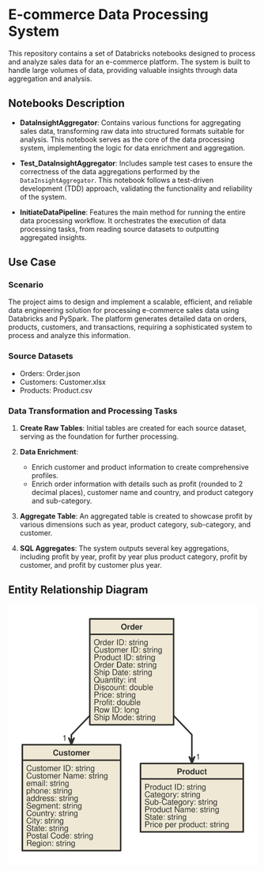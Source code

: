 
# E-commerce Data Processing System

This repository contains a set of Databricks notebooks designed to process and analyze sales data for an e-commerce platform. The system is built to handle large volumes of data, providing valuable insights through data aggregation and analysis.

## Notebooks Description

- **DataInsightAggregator**: Contains various functions for aggregating sales data, transforming raw data into structured formats suitable for analysis. This notebook serves as the core of the data processing system, implementing the logic for data enrichment and aggregation.

- **Test_DataInsightAggregator**: Includes sample test cases to ensure the correctness of the data aggregations performed by the `DataInsightAggregator`. This notebook follows a test-driven development (TDD) approach, validating the functionality and reliability of the system.

- **InitiateDataPipeline**: Features the main method for running the entire data processing workflow. It orchestrates the execution of data processing tasks, from reading source datasets to outputting aggregated insights.

## Use Case

### Scenario

The project aims to design and implement a scalable, efficient, and reliable data engineering solution for processing e-commerce sales data using Databricks and PySpark. The platform generates detailed data on orders, products, customers, and transactions, requiring a sophisticated system to process and analyze this information.

### Source Datasets

- Orders: Order.json
- Customers: Customer.xlsx
- Products: Product.csv

### Data Transformation and Processing Tasks

1. **Create Raw Tables**: Initial tables are created for each source dataset, serving as the foundation for further processing.

2. **Data Enrichment**: 
   - Enrich customer and product information to create comprehensive profiles.
   - Enrich order information with details such as profit (rounded to 2 decimal places), customer name and country, and product category and sub-category.

3. **Aggregate Table**: An aggregated table is created to showcase profit by various dimensions such as year, product category, sub-category, and customer.

4. **SQL Aggregates**: The system outputs several key aggregations, including profit by year, profit by year plus product category, profit by customer, and profit by customer plus year.

## Entity Relationship Diagram
![System Architecture](./generated.svg)
